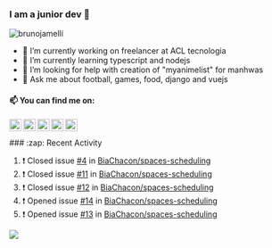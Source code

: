 ### I am a junior dev 👋
<img src="https://komarev.com/ghpvc/?username=brunojamelli&label=Views&color=blue&style=plastic" alt="brunojamelli" />

- 🔭 I’m currently working on freelancer at ACL tecnologia
- 🌱 I’m currently learning typescript and nodejs
- 🤔 I’m looking for help with creation of "myanimelist" for manhwas
- 💬 Ask me about football, games, food, django and vuejs

#### 📫 You can find me on:

<a href="https://linkedin.com/in/brunojamelli/">
  <img align="left" alt="" width="22px" src="https://cdn.jsdelivr.net/npm/simple-icons@v3/icons/linkedin.svg" />
</a>
<a href="https://t.me/">
  <img align="left" alt="" width="22px" src="https://cdn.jsdelivr.net/npm/simple-icons@v3/icons/telegram.svg" />
</a>
<a href="https://instagram.com/brunojamelli/">
  <img align="left" alt="" width="22px" src="https://cdn.jsdelivr.net/npm/simple-icons@v3/icons/instagram.svg" />
</a>
<a href="https://www.facebook.com/brunojamelli9/">
  <img align="left" alt="" width="22px" src="https://cdn.jsdelivr.net/npm/simple-icons@v3/icons/facebook.svg" />
</a>
<a href="https://www.youtube.com/c/BrunoJamelle/videos?view_as=subscriber/">
  <img align="left" alt="" width="22px" src="https://cdn.jsdelivr.net/npm/simple-icons@v3/icons/youtube.svg" />
</a>

<br/>
<br/>
### :zap: Recent Activity

<!--START_SECTION:activity-->
1. ❗️ Closed issue [#4](https://github.com/BiaChacon/spaces-scheduling/issues/4) in [BiaChacon/spaces-scheduling](https://github.com/BiaChacon/spaces-scheduling)
2. ❗️ Closed issue [#11](https://github.com/BiaChacon/spaces-scheduling/issues/11) in [BiaChacon/spaces-scheduling](https://github.com/BiaChacon/spaces-scheduling)
3. ❗️ Closed issue [#12](https://github.com/BiaChacon/spaces-scheduling/issues/12) in [BiaChacon/spaces-scheduling](https://github.com/BiaChacon/spaces-scheduling)
4. ❗️ Opened issue [#14](https://github.com/BiaChacon/spaces-scheduling/issues/14) in [BiaChacon/spaces-scheduling](https://github.com/BiaChacon/spaces-scheduling)
5. ❗️ Opened issue [#13](https://github.com/BiaChacon/spaces-scheduling/issues/13) in [BiaChacon/spaces-scheduling](https://github.com/BiaChacon/spaces-scheduling)
<!--END_SECTION:activity-->
<img src="https://github-readme-stats.brunojamelli.vercel.app/api?username=brunojamelli&show_icons=true&theme=merko">
